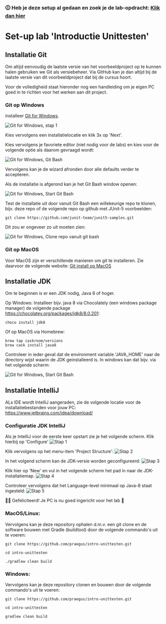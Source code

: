 ### 🛈 Heb je deze setup al gedaan en zoek je de lab-opdracht: [Klik dan hier](LAB.md)

# Set-up lab 'Introductie Unittesten'

## Installatie Git
Om altijd eenvoudig de laatste versie van het voorbeeldproject op te kunnen halen gebruiken we Git als versiebeheer.
Via GitHub kan je dan altijd bij de laatste versie van dit voorbeeldproject dat bij de cursus hoort.

Voor de volledigheid staat hieronder nog een handleiding om je eigen PC goed in te richten voor het werken aan dit project.

### Git op Windows
installeer [Git for Windows](https://git-scm.com/download/win). 

![Git for Windows, stap 1](images/git-windows-1.png)

Kies vervolgens een installatielocatie en klik 3x op 'Next'.

Kies vervolgens je favoriete editor (niet nodig voor de labs) en kies voor de volgende optie als daarom gevraagd wordt:

![Git for Windows, Git Bash](images/git-windows-2.png)

Vervolgens kan je de wizard afronden door alle defaults verder te accepteren.

Als de installatie is afgerond kan je het Git Bash window openen:

![Git for Windows, Start Git Bash](images/git-windows-4.png)

Test de installatie uit door vanuit Git Bash een willekeurige repo te klonen, bijv. deze repo of de volgende repo op github met JUnit-5 voorbeelden:
```
git clone https://github.com/junit-team/junit5-samples.git
```

Dit zou er ongeveer zo uit moeten zien:

![Git for Windows, Clone repo vanuit git bash](images/git-windows-5.png)


### Git op MacOS
Voor MacOS zijn er verschillende manieren om git te installeren. Zie daarvoor de volgende website: [Git install op MacOS](https://git-scm.com/book/en/v1/Getting-Started-Installing-Git#Installing-on-Mac)


## Installatie JDK
Om te beginnen is er een JDK nodig, Java 8 of hoger.

Op Windows:
Installeer bijv. java 8 via Chocolately (een windows package manager) de volgende package https://chocolatey.org/packages/jdk8/8.0.201:
```
choco install jdk8
```

Of op MacOS via Homebrew:
```
brew tap caskroom/versions
brew cask install java8
```

Controleer in ieder geval dat de environment variable 'JAVA_HOME' naar de directory wijst waarin de JDK geinstalleerd is. 
In windows kan dat bijv. via het volgende scherm:

![Git for Windows, Start Git Bash](images/env-variable.png)

## Installatie IntelliJ
ALs IDE wordt IntelliJ aangeraden, zie de volgende locatie voor de installatiebestanden voor jouw PC: https://www.jetbrains.com/idea/download/


### Configuratie JDK IntelliJ
Als je IntelliJ voor de eerste keer opstart zie je het volgende scherm.
Klik hierbij op 'Configure'
![Stap 1](images/intellij-1.PNG)

Klik vervolgens op het menu-item 'Project Structure':
![Stap 2](images/intellij-2.PNG)

In het volgend scherm kan de JDK-versie worden geconfigureerd:
![Stap 3](images/intellij-3.PNG)

Klik hier op 'New' en vul in het volgende scherm het pad in naar de JDK-installatiemap.
![Stap 4](images/intellij-4.PNG)

Controleer vervolgens dat het Language-level minimaal op Java-8 staat ingesteld:
![Stap 5](images/intellij-5.PNG)

🎉🎉 Gefeliciteerd! Je PC is nu goed ingericht voor het lab 🎂

### MacOS/Linux:
Vervolgens kan je deze repository ophalen d.m.v. een git clone en de software bouwen met Gradle (buildtool) door de volgende commando's uit te voeren:
```
git clone https://github.com/praegus/intro-unittesten.git

cd intro-unittesten

./gradlew clean build
```

### Windows:
Vervolgens kan je deze repository clonen en bouwen door de volgende commando's uit te voeren:
```
git clone https://github.com/praegus/intro-unittesten.git

cd intro-unittesten

gradlew clean build
```
